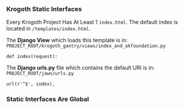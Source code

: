 ### Krogoth Static Interfaces

Every Krogoth Project Has At Least 1 `index.html`. The default index is located in `/templates/index.html`.

The **Django View** which loads this template is in:
``PROJECT_ROOT/krogoth_gantry/views/index_and_akfoundation.py``

    def index(request):

The **Django urls.py** file which contains the default URI is in:
`PROJECT_ROOT/jawn/urls.py`

    url(r'^$', index),

### Static Interfaces Are Global

